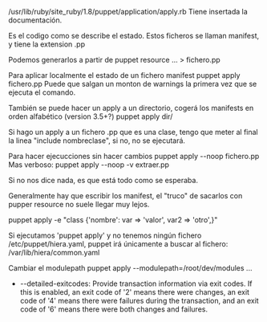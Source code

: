 /usr/lib/ruby/site_ruby/1.8/puppet/application/apply.rb
  Tiene insertada la documentación.

Es el codigo como se describe el estado.
Estos ficheros se llaman manifest, y tiene la extension .pp

Podemos generarlos a partir de puppet resource ... > fichero.pp


Para aplicar localmente el estado de un fichero manifest
puppet apply fichero.pp
Puede que salgan un monton de warnings la primera vez que se ejecuta el comando.

También se puede hacer un apply a un directorio, cogerá los manifests en orden alfabético (version 3.5+?)
puppet apply dir/

Si hago un apply a un fichero .pp que es una clase, tengo que meter al final la linea "include nombreclase", si no, no se ejecutará.

Para hacer ejecucciones sin hacer cambios
puppet apply --noop fichero.pp
Mas verboso:
puppet apply --noop -v extraer.pp

Si no nos dice nada, es que está todo como se esperaba.


Generalmente hay que escribir los manifest, el "truco" de sacarlos con pupper resource no suele llegar muy lejos.


puppet apply -e "class {'nombre': var => 'valor', var2 => 'otro',}"


Si ejecutamos 'puppet apply' y no tenemos ningún fichero /etc/puppet/hiera.yaml, puppet irá únicamente a buscar al fichero:
/var/lib/hiera/common.yaml


Cambiar el modulepath
puppet apply --modulepath=/root/dev/modules ...


* --detailed-exitcodes:
  Provide transaction information via exit codes. If this is enabled, an exit
  code of '2' means there were changes, an exit code of '4' means there were
  failures during the transaction, and an exit code of '6' means there were both
  changes and failures.

